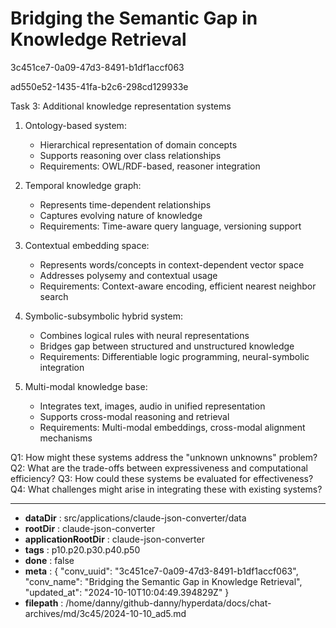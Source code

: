 # Bridging the Semantic Gap in Knowledge Retrieval

3c451ce7-0a09-47d3-8491-b1df1accf063

ad550e52-1435-41fa-b2c6-298cd129933e

 Task 3: Additional knowledge representation systems

1. Ontology-based system:
   - Hierarchical representation of domain concepts
   - Supports reasoning over class relationships
   - Requirements: OWL/RDF-based, reasoner integration

2. Temporal knowledge graph:
   - Represents time-dependent relationships
   - Captures evolving nature of knowledge
   - Requirements: Time-aware query language, versioning support

3. Contextual embedding space:
   - Represents words/concepts in context-dependent vector space
   - Addresses polysemy and contextual usage
   - Requirements: Context-aware encoding, efficient nearest neighbor search

4. Symbolic-subsymbolic hybrid system:
   - Combines logical rules with neural representations
   - Bridges gap between structured and unstructured knowledge
   - Requirements: Differentiable logic programming, neural-symbolic integration

5. Multi-modal knowledge base:
   - Integrates text, images, audio in unified representation
   - Supports cross-modal reasoning and retrieval
   - Requirements: Multi-modal embeddings, cross-modal alignment mechanisms

Q1: How might these systems address the "unknown unknowns" problem?
Q2: What are the trade-offs between expressiveness and computational efficiency?
Q3: How could these systems be evaluated for effectiveness?
Q4: What challenges might arise in integrating these with existing systems?

---

* **dataDir** : src/applications/claude-json-converter/data
* **rootDir** : claude-json-converter
* **applicationRootDir** : claude-json-converter
* **tags** : p10.p20.p30.p40.p50
* **done** : false
* **meta** : {
  "conv_uuid": "3c451ce7-0a09-47d3-8491-b1df1accf063",
  "conv_name": "Bridging the Semantic Gap in Knowledge Retrieval",
  "updated_at": "2024-10-10T10:04:49.394829Z"
}
* **filepath** : /home/danny/github-danny/hyperdata/docs/chat-archives/md/3c45/2024-10-10_ad5.md